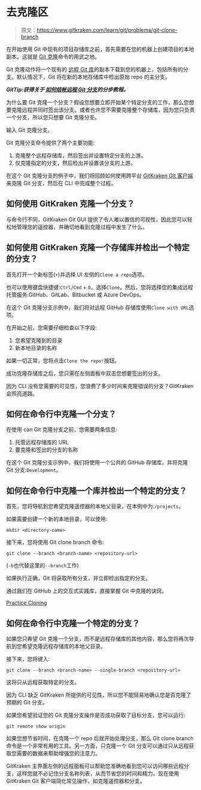 # 去克隆区

> 原文：<https://www.gitkraken.com/learn/git/problems/git-clone-branch>

在开始使用 Git 中现有的项目存储库之前，首先需要在您的机器上创建项目的本地副本。这就是 [Git 克隆](https://www.gitkraken.com/learn/git/git-clone)命令的用武之地。

Git 克隆动作将一个现有的 [远程 Git 库](https://www.gitkraken.com/learn/git/tutorials/what-is-git-remote)的副本下载到您的机器上，包括所有的分支。默认情况下，Git 将在新的本地存储库中检出原始 repo 的主分支。

***GitTip:获得关于 [如何结帐远程 Git 分支](https://www.gitkraken.com/learn/git/problems/git-checkout-remote-branch)的分步教程。***

为什么要 Git 克隆一个分支？假设您想要立即开始某个特定分支的工作，那么您想要克隆远程并同时签出该分支。或者也许您不需要克隆整个存储库，因为您只负责一个分支，所以您只想要 Git 克隆分支。

输入 Git 克隆分支。

Git 克隆分支命令提供了两个主要功能:

1.  克隆整个远程存储库，然后签出并设置特定分支的上游。
2.  仅克隆指定的分支，然后检出并设置该分支的上游。

在这个 Git 克隆分支的例子中，我们将回顾如何使用跨平台 [GitKraken Git 客户端](https://www.gitkraken.com/git-client)来克隆 Git 分支，然后在 CLI 中完成整个过程。

## 如何使用 GitKraken 克隆一个分支？

与命令行不同，GitKraken Git GUI 提供了令人难以置信的可视性，因此您可以轻松地管理您的遥控器，并确切地看到克隆过程中发生了什么。

## 如何使用 GitKraken 克隆一个存储库并检出一个特定的分支？

首先打开一个新标签(`+`)并选择 UI 左侧的`Clone a repo`选项。

也可以使用键盘快捷键:`Ctrl/Cmd` + `O`，选择`Clone`。然后，您将选择您的集成远程托管服务:GitHub、GitLab、Bitbucket 或 Azure DevOps。

在这个 Git 克隆分支示例中，我们将对远程 GitHub 存储库使用`Clone with URL`选项。

在开始之前，您需要仔细检查以下字段:

1.  您希望克隆到的目录
2.  新本地目录的名称

如果一切正常，您将点击`Clone the repo!`按钮。

成功克隆存储库之后，您只需在左侧面板中双击您想要签出的分支。

因为 CLI 没有您需要的可见性，您浪费了多少时间来克隆错误的分支？GitKraken 会照亮道路。

## 如何在命令行中克隆一个分支？

在使用 can Git 克隆分支之前，您需要两条信息:

1.  托管远程存储库的 URL
2.  要克隆和签出的分支的名称

在这个 Git 克隆分支示例中，我们将使用一个公共的 GitHub 存储库，并将克隆 Git 分支:`Development`。

## 如何在命令行中克隆一个库并检出一个特定的分支？

首先，您将导航到您希望克隆遥控器的本地父目录，在本例中为:`/projects`。

如果需要创建一个新的本地目录，可以使用:

```
mkdir <directory-name>
```

接下来，您将使用 Git clone branch 命令:

```
git clone --branch <branch-name> <repository-url>
```

(`-b`也代替这里的`--branch`工作)

如果执行正确，Git 将获取所有分支，并立即检出指定的分支。

通过我们在 GitHub 上的交互式实践库，直接掌握 Git 中克隆的诀窍。

[Practice Cloning](https://github.com/Axosoft/moby-git)

## 如何在命令行中克隆一个特定的分支？

如果您只希望 Git 克隆一个分支，而不是远程存储库的其他内容，那么您将再次导航到您希望克隆远程存储库的本地父目录。

接下来，您将键入:

```
git clone --branch <branch-name> --single-branch <repository-url>
```

这将只从远程获取特定的分支。

因为 CLI 缺乏 GitKraken 所提供的可见性，所以您不能轻易地确认您是否克隆了预期的 Git 分支。

如果您希望验证您的 Git 克隆分支操作是否成功获取了目标分支，您可以运行:

```
git remote show origin
```

如果您想节省时间，在克隆一个 repo 后就开始处理分支，那么 Git clone branch 命令是一个非常有用的工具。另一方面，只克隆一个 Git 分支可以通过只从远程获取您需要的数据来帮助增强您的注意力。

GitKraken 主界面左侧的远程面板可以帮助您准确地看到您可以访问哪些远程分支，这样您就不必记住分支名称列表，从而节省您的时间和精力。现在使用 GitKraken Git 客户端简化常见操作，如克隆遥控器和分支。